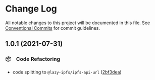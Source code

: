 # Change Log

All notable changes to this project will be documented in this file.
See [Conventional Commits](https://conventionalcommits.org) for commit guidelines.

## 1.0.1 (2021-07-31)


### 📦　Code Refactoring

* code splitting to `@lazy-ipfs/ipfs-api-url` ([2bf3dea](https://github.com/bluelovers/ws-ipfs/commit/2bf3dead160895df068eedea0ff6607643967574))
